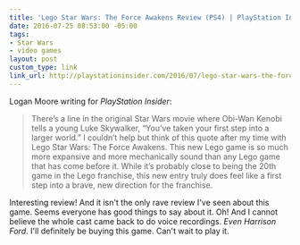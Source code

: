 ```yaml
---
title: 'Lego Star Wars: The Force Awakens Review (PS4) | PlayStation Insider'
date: 2016-07-25 08:53:00 -05:00
tags:
- Star Wars
- video games
layout: post
custom_type: link
link_url: http://playstationinsider.com/2016/07/lego-star-wars-the-force-awakens-review-ps4/
---
```


Logan Moore writing for *PlayStation Insider*:

> There’s a line in the original Star Wars movie where Obi-Wan Kenobi tells a young Luke Skywalker, “You’ve taken your first step into a larger world.” I couldn’t help but think of this quote after my time with Lego Star Wars: The Force Awakens. This new Lego game is so much more expansive and more mechanically sound than any Lego game that has come before it. While it’s probably close to being the 20th game in the Lego franchise, this new entry truly does feel like a first step into a brave, new direction for the franchise.

Interesting review! And it isn't the only rave review I've seen about this game. Seems everyone has good things to say about it. Oh! And I cannot believe the whole cast came back to do voice recordings. *Even Harrison Ford*. I'll definitely be buying this game. Can't wait to play it.
